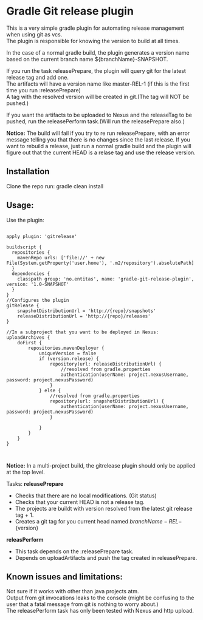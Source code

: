 Gradle Git release plugin
=========================
This is a very simple gradle plugin for automating release management when using git as vcs.  
The plugin is responsible for knowing the version to build at all times.  

In the case of a normal gradle build, the plugin generates a version name based on the current branch name ${branchName}-SNAPSHOT.

If you run the task releasePrepare, the plugin will query git for the latest release tag and add one.  
The artifacts will have a version name like master-REL-1 (if this is the first time you run :releasePrepare)  
A tag with the resolved version will be created in git.(The tag will NOT be pushed.)

If you want the artifacts to be uploaded to Nexus and the releaseTag to be pushed, run the releasePerform task.(Will run the releasePrepare also.)

**Notice:** The build will fail if you try to re run releasePrepare, with an error message telling you that there is no changes since the last release.
If you want to rebuild a release, just run a normal gradle build and the plugin will figure out that the current HEAD is a relase tag and use the release version.


Installation 
------------
Clone the repo
run: gradle clean install 

Usage:
------

Use the plugin:

<pre><code>
apply plugin: 'gitrelease'

buildscript {
  repositories {
    mavenRepo urls: ['file://' + new File(System.getProperty('user.home'), '.m2/repository').absolutePath]
  }
  dependencies {
    classpath group: 'no.entitas', name: 'gradle-git-release-plugin', version: '1.0-SNAPSHOT'
  }
}
//Configures the plugin 
gitRelease {
    snapshotDistributionUrl = 'http://{repo}/snapshots'
    releaseDistributionUrl = 'http://{repo}/releases'
}

//In a subproject that you want to be deployed in Nexus:
uploadArchives {
    doFirst {
        repositories.mavenDeployer {
            uniqueVersion = false
            if (version.release) {
                repository(url: releaseDistributionUrl) {
					//resolved from gradle.properties
                    authentication(userName: project.nexusUsername, password: project.nexusPassword)
                }
            } else {
				//resolved from gradle.properties
                repository(url: snapshotDistributionUrl) {
                    authentication(userName: project.nexusUsername, password: project.nexusPassword)
                }

            }
        }
    }
}

	
</code></pre>
	
**Notice:** In a multi-project build, the gitrelease plugin should only be applied at the top level. 

Tasks:
**releasePrepare**  
* Checks that there are no local modifications. (Git status)  
* Checks that your current HEAD is not a release tag.  
* The projects are buildt with version resolved from the latest git release tag + 1.  
* Creates a git tag for you current head named ${branchName}-REL-${version}  

**releasPerform**  
* This task depends on the :releasePrepare task. 
* Depends on uploadArtifacts and push the tag created in releasePrepare.  

Known issues and limitations:
-------------
Not sure if it works with other than java projects atm.  
Output from git invocations leaks to the console (might be confusing to the user that a fatal message from git is nothing to worry about.)  
The releasePerform task has only been tested with Nexus and http upload.  